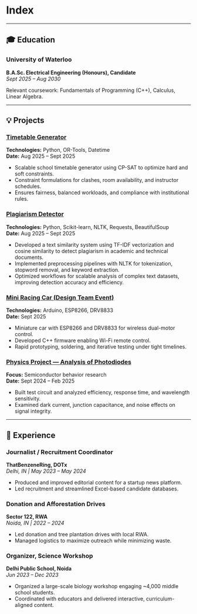 # Index

---

## 🎓 Education

### University of Waterloo  
**B.A.Sc. Electrical Engineering (Honours), Candidate**  
_Sept 2025 – Aug 2030_

Relevant coursework: Fundamentals of Programming (C++), Calculus, Linear Algebra.

---

## 💡 Projects

### [Timetable Generator](/timetable-generator)  
**Technologies:** Python, OR-Tools, Datetime  
**Date:** Aug 2025 – Sept 2025  

- Scalable school timetable generator using CP-SAT to optimize hard and soft constraints.  
- Constraint formulations for clashes, room availability, and instructor schedules.  
- Ensures fairness, balanced workloads, and compliance with institutional rules.

### [Plagiarism Detector](/plagiarism-detector)  
**Technologies:** Python, Scikit-learn, NLTK, Requests, BeautifulSoup  
**Date:** Aug 2025 – Sept 2025  

- Developed a text similarity system using TF-IDF vectorization and cosine similarity to detect plagiarism in academic and technical documents.  
- Implemented preprocessing pipelines with NLTK for tokenization, stopword removal, and keyword extraction.  
- Optimized workflows for scalable analysis of complex text datasets, improving detection accuracy and efficiency.

### [Mini Racing Car (Design Team Event)](/racing-car)  
**Technologies:** Arduino, ESP8266, DRV8833  
**Date:** Sept 2025  

- Miniature car with ESP8266 and DRV8833 for wireless dual-motor control.  
- Developed C++ firmware enabling Wi-Fi remote control.  
- Rapid prototyping, soldering, and iterative testing under tight timelines.

### [Physics Project — Analysis of Photodiodes](/photodiode-research)  
**Focus:** Semiconductor behavior research  
**Date:** Sept 2024 – Feb 2025  

- Built test circuit and analyzed efficiency, response time, and wavelength sensitivity.  
- Examined dark current, junction capacitance, and noise effects on signal integrity.

---

## 💼 Experience

### Journalist / Recruitment Coordinator  
**ThatBenzeneRing, DOTx**  
_Delhi, IN | May 2023 – May 2024_

- Produced and improved editorial content for a startup news platform.  
- Led recruitment and streamlined Excel-based candidate databases.

### Donation and Afforestation Drives  
**Sector 122, RWA**  
_Noida, IN | 2022 – 2024_

- Led donation and tree plantation drives with local RWA.  
- Managed logistics to maximize outreach while minimizing waste.

### Organizer, Science Workshop  
**Delhi Public School, Noida**  
_Jun 2023 – Dec 2023_

- Organized a large-scale biology workshop engaging ~4,000 middle school students.  
- Coordinated with educators and delivered interactive, curriculum-aligned content.
